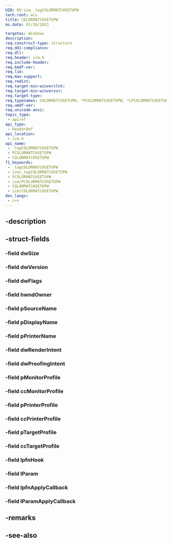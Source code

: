 ```yaml
---
UID: NS:icm._tagCOLORMATCHSETUPW
tech.root: wcs
title: COLORMATCHSETUPW
ms.date: 01/26/2021

targetos: Windows
description: 
req.construct-type: structure
req.ddi-compliance: 
req.dll: 
req.header: icm.h
req.include-header: 
req.kmdf-ver: 
req.lib: 
req.max-support: 
req.redist: 
req.target-min-winverclnt: 
req.target-min-winversvr: 
req.target-type: 
req.typenames: COLORMATCHSETUPW, *PCOLORMATCHSETUPW, *LPCOLORMATCHSETUPW
req.umdf-ver: 
req.unicode-ansi: 
topic_type:
 - apiref
api_type:
 - HeaderDef
api_location:
 - icm.h
api_name:
 - _tagCOLORMATCHSETUPW
 - PCOLORMATCHSETUPW
 - COLORMATCHSETUPW
f1_keywords:
 - _tagCOLORMATCHSETUPW
 - icm/_tagCOLORMATCHSETUPW
 - PCOLORMATCHSETUPW
 - icm/PCOLORMATCHSETUPW
 - COLORMATCHSETUPW
 - icm/COLORMATCHSETUPW
dev_langs:
 - c++
---
```


## -description

## -struct-fields

### -field dwSize

### -field dwVersion

### -field dwFlags

### -field hwndOwner

### -field pSourceName

### -field pDisplayName

### -field pPrinterName

### -field dwRenderIntent

### -field dwProofingIntent

### -field pMonitorProfile

### -field ccMonitorProfile

### -field pPrinterProfile

### -field ccPrinterProfile

### -field pTargetProfile

### -field ccTargetProfile

### -field lpfnHook

### -field lParam

### -field lpfnApplyCallback

### -field lParamApplyCallback

## -remarks

## -see-also

